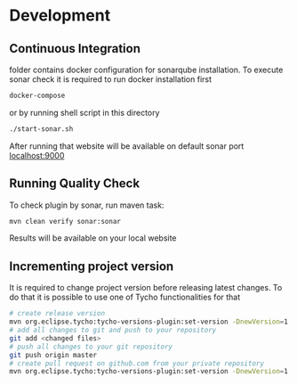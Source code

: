 #  Development

## Continuous Integration

folder contains docker configuration for sonarqube installation.
To execute sonar check it is required to run docker installation first

```bash
docker-compose
```

 or by running shell script in this directory

```bash
./start-sonar.sh
```

After running that website will be available on default sonar port [localhost:9000](http://localhost:9000)

## Running Quality Check

To check plugin by sonar, run maven task:

```bash
mvn clean verify sonar:sonar
```

Results will be available on your local website


## Incrementing project version

It is required to change project version before releasing latest changes. To do that it is possible to use one of Tycho functionalities for that 

```bash
# create release version
mvn org.eclipse.tycho:tycho-versions-plugin:set-version -DnewVersion=1.5.0.RELEASE
# add all changes to git and push to your repository
git add <changed files>
# push all changes to your git repository
git push origin master
# create pull request on github.com from your private repository
mvn org.eclipse.tycho:tycho-versions-plugin:set-version -DnewVersion=1.5.1-SNAPSHOT
```